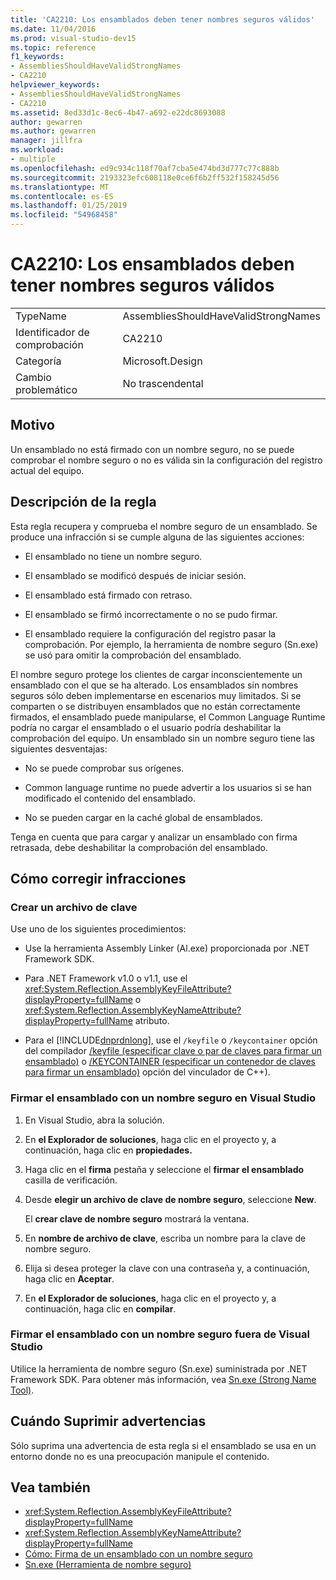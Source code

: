 ```yaml
---
title: 'CA2210: Los ensamblados deben tener nombres seguros válidos'
ms.date: 11/04/2016
ms.prod: visual-studio-dev15
ms.topic: reference
f1_keywords:
- AssembliesShouldHaveValidStrongNames
- CA2210
helpviewer_keywords:
- AssembliesShouldHaveValidStrongNames
- CA2210
ms.assetid: 8ed33d1c-8ec6-4b47-a692-e22dc8693088
author: gewarren
ms.author: gewarren
manager: jillfra
ms.workload:
- multiple
ms.openlocfilehash: ed9c934c118f70af7cba5e474bd3d777c77c888b
ms.sourcegitcommit: 2193323efc608118e0ce6f6b2ff532f158245d56
ms.translationtype: MT
ms.contentlocale: es-ES
ms.lasthandoff: 01/25/2019
ms.locfileid: "54968458"
---
```

# <a name="ca2210-assemblies-should-have-valid-strong-names"></a>CA2210: Los ensamblados deben tener nombres seguros válidos

|||
|-|-|
|TypeName|AssembliesShouldHaveValidStrongNames|
|Identificador de comprobación|CA2210|
|Categoría|Microsoft.Design|
|Cambio problemático|No trascendental|

## <a name="cause"></a>Motivo

Un ensamblado no está firmado con un nombre seguro, no se puede comprobar el nombre seguro o no es válida sin la configuración del registro actual del equipo.

## <a name="rule-description"></a>Descripción de la regla

Esta regla recupera y comprueba el nombre seguro de un ensamblado. Se produce una infracción si se cumple alguna de las siguientes acciones:

- El ensamblado no tiene un nombre seguro.

- El ensamblado se modificó después de iniciar sesión.

- El ensamblado está firmado con retraso.

- El ensamblado se firmó incorrectamente o no se pudo firmar.

- El ensamblado requiere la configuración del registro pasar la comprobación. Por ejemplo, la herramienta de nombre seguro (Sn.exe) se usó para omitir la comprobación del ensamblado.

El nombre seguro protege los clientes de cargar inconscientemente un ensamblado con el que se ha alterado. Los ensamblados sin nombres seguros sólo deben implementarse en escenarios muy limitados. Si se comparten o se distribuyen ensamblados que no están correctamente firmados, el ensamblado puede manipularse, el Common Language Runtime podría no cargar el ensamblado o el usuario podría deshabilitar la comprobación del equipo. Un ensamblado sin un nombre seguro tiene las siguientes desventajas:

- No se puede comprobar sus orígenes.

- Common language runtime no puede advertir a los usuarios si se han modificado el contenido del ensamblado.

- No se pueden cargar en la caché global de ensamblados.

Tenga en cuenta que para cargar y analizar un ensamblado con firma retrasada, debe deshabilitar la comprobación del ensamblado.

## <a name="how-to-fix-violations"></a>Cómo corregir infracciones

### <a name="create-a-key-file"></a>Crear un archivo de clave

Use uno de los siguientes procedimientos:

- Use la herramienta Assembly Linker (Al.exe) proporcionada por .NET Framework SDK.

- Para .NET Framework v1.0 o v1.1, use el <xref:System.Reflection.AssemblyKeyFileAttribute?displayProperty=fullName> o <xref:System.Reflection.AssemblyKeyNameAttribute?displayProperty=fullName> atributo.

- Para el [!INCLUDE[dnprdnlong](../code-quality/includes/dnprdnlong_md.md)], use el `/keyfile` o `/keycontainer` opción del compilador [/keyfile (especificar clave o par de claves para firmar un ensamblado)](/cpp/build/reference/keyfile-specify-key-or-key-pair-to-sign-an-assembly) o [/KEYCONTAINER (especificar un contenedor de claves para firmar un ensamblado)](/cpp/build/reference/keycontainer-specify-a-key-container-to-sign-an-assembly) opción del vinculador de C++).

### <a name="sign-your-assembly-with-a-strong-name-in-visual-studio"></a>Firmar el ensamblado con un nombre seguro en Visual Studio

1. En Visual Studio, abra la solución.

2. En **el Explorador de soluciones**, haga clic en el proyecto y, a continuación, haga clic en **propiedades.**

3. Haga clic en el **firma** pestaña y seleccione el **firmar el ensamblado** casilla de verificación.

4. Desde **elegir un archivo de clave de nombre seguro**, seleccione **New**.

   El **crear clave de nombre seguro** mostrará la ventana.

5. En **nombre de archivo de clave**, escriba un nombre para la clave de nombre seguro.

6. Elija si desea proteger la clave con una contraseña y, a continuación, haga clic en **Aceptar**.

7. En **el Explorador de soluciones**, haga clic en el proyecto y, a continuación, haga clic en **compilar**.

### <a name="sign-your-assembly-with-a-strong-name-outside-visual-studio"></a>Firmar el ensamblado con un nombre seguro fuera de Visual Studio

Utilice la herramienta de nombre seguro (Sn.exe) suministrada por .NET Framework SDK. Para obtener más información, vea [Sn.exe (Strong Name Tool)](/dotnet/framework/tools/sn-exe-strong-name-tool).

## <a name="when-to-suppress-warnings"></a>Cuándo Suprimir advertencias

Sólo suprima una advertencia de esta regla si el ensamblado se usa en un entorno donde no es una preocupación manipule el contenido.

## <a name="see-also"></a>Vea también

- <xref:System.Reflection.AssemblyKeyFileAttribute?displayProperty=fullName>
- <xref:System.Reflection.AssemblyKeyNameAttribute?displayProperty=fullName>
- [Cómo: Firma de un ensamblado con un nombre seguro](/dotnet/framework/app-domains/how-to-sign-an-assembly-with-a-strong-name)
- [Sn.exe (Herramienta de nombre seguro)](/dotnet/framework/tools/sn-exe-strong-name-tool)